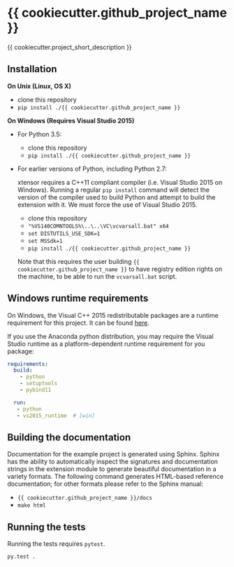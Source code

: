 {{ cookiecutter.github_project_name }}
==============

{{ cookiecutter.project_short_description }}


Installation
------------

**On Unix (Linux, OS X)**

 - clone this repository
 - `pip install ./{{ cookiecutter.github_project_name }}`

**On Windows (Requires Visual Studio 2015)**

 - For Python 3.5:
     - clone this repository
     - `pip install ./{{ cookiecutter.github_project_name }}`
 - For earlier versions of Python, including Python 2.7:

   xtensor requires a C++11 compliant compiler (i.e. Visual Studio 2015 on
   Windows). Running a regular `pip install` command will detect the version
   of the compiler used to build Python and attempt to build the extension
   with it. We must force the use of Visual Studio 2015.

     - clone this repository
     - `"%VS140COMNTOOLS%\..\..\VC\vcvarsall.bat" x64`
     - `set DISTUTILS_USE_SDK=1`
     - `set MSSdk=1`
     - `pip install ./{{ cookiecutter.github_project_name }}`

   Note that this requires the user building `{{ cookiecutter.github_project_name }}` to have registry edition
   rights on the machine, to be able to run the `vcvarsall.bat` script.


Windows runtime requirements
----------------------------

On Windows, the Visual C++ 2015 redistributable packages are a runtime
requirement for this project. It can be found [here](https://www.microsoft.com/en-us/download/details.aspx?id=48145).

If you use the Anaconda python distribution, you may require the Visual Studio
runtime as a platform-dependent runtime requirement for you package:

```yaml
requirements:
  build:
    - python
    - setuptools
    - pybind11

  run:
   - python
   - vs2015_runtime  # [win]
```


Building the documentation
--------------------------

Documentation for the example project is generated using Sphinx. Sphinx has the
ability to automatically inspect the signatures and documentation strings in
the extension module to generate beautiful documentation in a variety formats.
The following command generates HTML-based reference documentation; for other
formats please refer to the Sphinx manual:

 - `{{ cookiecutter.github_project_name }}/docs`
 - `make html`


Running the tests
-----------------

Running the tests requires `pytest`.

```bash
py.test .
```

